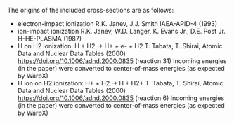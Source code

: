 The origins of the included cross-sections are as follows:
 - electron-impact ionization
   R.K. Janev, J.J. Smith IAEA-APID-4 (1993)
 - ion-impact ionization
   R.K. Janev, W.D. Langer, K. Evans Jr., D.E. Post Jr. H-HE-PLASMA (1987)
- H on H2 ionization: H + H2 -> H+ + e- + H2
   T. Tabata, T. Shirai, Atomic Data and Nuclear Data Tables (2000) https://doi.org/10.1006/adnd.2000.0835 (reaction 31)
   Incoming energies (in the paper) were converted to center-of-mass energies (as expected by WarpX)
- H ion on H2 ionization: H+ + H2 -> H + H2+
   T. Tabata, T. Shirai, Atomic Data and Nuclear Data Tables (2000) https://doi.org/10.1006/adnd.2000.0835 (reaction 6)
   Incoming energies (in the paper) were converted to center-of-mass energies (as expected by WarpX)
